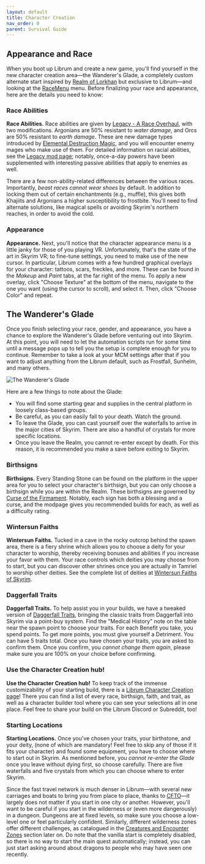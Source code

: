 ```yaml
---
layout: default
title: Character Creation
nav_order: 0
parent: Survival Guide
---
```


## Appearance and Race

When you boot up Librum and create a new game, you'll find yourself in the new character creation area—the Wanderer's Glade, a completely custom alternate start inspired by [Realm of Lorkhan](https://www.nexusmods.com/skyrimspecialedition/mods/18223) but exclusive to Librum—and looking at the [RaceMenu](https://www.nexusmods.com/skyrimspecialedition/mods/19080) menu. Before finalizing your race and appearance, here are the details you need to know:

### Race Abilities

**Race Abilities.** Race abilities are given by [Legacy - A Race Overhaul](https://www.nexusmods.com/skyrimspecialedition/mods/36415), with two modifications. Argonians are 50% resistant to *water damage*, and Orcs are 50% resistant to *earth damage*. These are new damage types introduced by [Elemental Destruction Magic](https://www.nexusmods.com/skyrimspecialedition/mods/440), and you will encounter enemy mages who make use of them. For detailed information on racial abilities, see the [Legacy mod page](https://www.nexusmods.com/skyrimspecialedition/mods/36415); notably, once-a-day powers have been supplemented with interesting passive abilities that apply to enemies as well.

There are a few non-ability-related differences between the various races. Importantly, *beast races cannot wear shoes* by default. In addition to locking them out of certain enchantments (e.g., muffle), this gives both Khajiits and Argonians a higher susceptibility to frostbite. You'll need to find alternate solutions, like magical spells or avoiding Skyrim's northern reaches, in order to avoid the cold.

### Appearance

**Appearance.** Next, you'll notice that the character appearance menu is a little janky for those of you playing VR. Unfortunately, that's the state of the art in Skyrim VR; to fine-tune settings, you need to make use of the new cursor. In particular, Librum comes with a few hundred graphical overlays for your character: tattoos, scars, freckles, and more. These can be found in the *Makeup* and *Paint* tabs, at the far right of the menu. To apply a new overlay, click "Choose Texture" at the bottom of the menu, navigate to the one you want (using the cursor to scroll), and select it. Then, click "Choose Color" and repeat.

## The Wanderer's Glade

Once you finish selecting your race, gender, and appearance, you have a chance to explore the Wanderer's Glade before venturing out into Skyrim. At this point, you will need to let the automation scripts run for some time until a message pops up to tell you the setup is complete enough for you to continue. Remember to take a look at your MCM settings after that if you want to adjust anything from the Librum default, such as Frostfall, Sunhelm, and many others.

![The Wanderer's Glade](https://github.com/apoapse1/Librum-for-Skyrim-VR/blob/main/Resources/Gladeshot.png?raw=true)

Here are a few things to note about the Glade:

- You will find some starting gear and supplies in the central platform in loosely class-based groups.
- Be careful, as you can easily fall to your death. Watch the ground.
- To leave the Glade, you can cast yourself over the waterfalls to arrive in the major cities of Skyrim. There are also a handful of crystals for more specific locations.
- Once you leave the Realm, you cannot re-enter except by death. For this reason, it is recommended you make a save before exiting to Skyrim.

### Birthsigns

**Birthsigns.** Every Standing Stone can be found on the platform in the upper area for you to select your character's birthsign, but you can only choose a birthsign while you are within the Realm. These birthsigns are governed by [Curse of the Firmament](https://www.nexusmods.com/skyrimspecialedition/mods/28419). Notably, each sign has both a blessing and a curse, and the modpage gives you recommended builds for each, as well as a difficulty rating.

### Wintersun Faiths

**Wintersun Faiths.** Tucked in a cave in the rocky outcrop behind the spawn area, there is a fiery shrine which allows you to choose a deity for your character to worship, thereby receiving bonuses and abilities if you increase your favor with them. Your race controls which deities you may choose from to start, but you can discover other shrines once you are actually in Tamriel to worship other deities. See the complete list of deities at [Wintersun Faiths of Skyrim](https://www.nexusmods.com/skyrimspecialedition/mods/22506).

### Daggerfall Traits

**Daggerfall Traits.** To help assist you in your builds, we have a tweaked version of [Daggerfall Traits](https://www.nexusmods.com/skyrimspecialedition/mods/29416), bringing the classic traits from Daggerfall into Skyrim via a point-buy system. Find the "Medical History" note on the table near the spawn point to choose your traits. For each Benefit you take, you spend points. To get more points, you must give yourself a Detriment. You can have 5 traits total. Once you have chosen your traits, you are asked to confirm them. Once you confirm, you *cannot change them again*, please make sure you are 100% on your choice before confirming.

### Use the Character Creation hub!

**Use the Character Creation hub!** To keep track of the immense customizability of your starting build, there is a [Librum Character Creation page](https://docs.google.com/spreadsheets/d/12VVxB2zlJvt5goVE5cDjmlmpqYGjcs9vo9NWZyEFcGI/)! There you can find a list of every race, birthsign, faith, and trait, as well as a character builder tool where you can see your selections all in one place. Feel free to share your build on the Librum Discord or Subreddit, too!

### Starting Locations

**Starting Locations.** Once you've chosen your traits, your birthstone, and your deity, (none of which are mandatory! Feel free to skip any of those if it fits your character) and found some equipment, you have to choose where to start out in Skyrim. As mentioned before, you *cannot re-enter the Glade* once you leave without dying first, so choose carefully. There are five waterfalls and five crystals from which you can choose where to enter Skyrim.

Since the fast travel network is much denser in Librum—with several new carriages and boats to bring you from place to place, thanks to [CFTO](https://www.nexusmods.com/skyrimspecialedition/mods/8379)—it largely does not matter if you start in one city or another. However, you'll want to be careful if you start in the wilderness or (even more dangerously) in a dungeon. Dungeons are at fixed levels, so make sure you choose a low-level one or feel particularly confident. Similarly, different wilderness zones offer different challenges, as catalogued in the [Creatures and Encounter Zones](#creatures-and-encounter-zones) section later on. Do note that the vanilla start is completely disabled, so there is no way to start the main quest automatically; instead, you can just start asking around about dragons to people who may have seen one recently.

